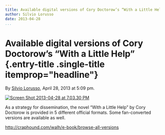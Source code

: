 ```yaml
---
title: Available digital versions of Cory Doctorow’s “With a Little Help”
author: Silvio Lorusso
date: 2013-04-28
...
```


# Available digital versions of Cory Doctorow’s “With a Little Help” {.entry-title .single-title itemprop="headline"}

By [Silvio
Lorusso](http://networkcultures.org/digitalpublishing/author/silviolorusso/ "Posts by Silvio Lorusso"),
April 28, 2013 at 5:09 pm.

[![Screen Shot 2013-04-28 at 7.03.30
PM](imgs/Screen-Shot-2013-04-28-at-7.03.30-PM.png)]()

As a strategy for dissemination, the novel “With a Little Help” by Cory
Doctorow is provided in 5 different official formats. Some fan-converted
versions are available as well.

<http://craphound.com/walh/e-book/browse-all-versions>
